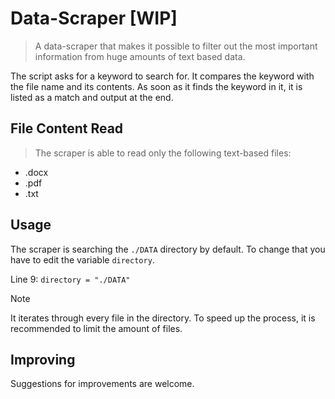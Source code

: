 # Data-Scraper [WIP]
> A data-scraper that makes it possible to filter out the most important information from huge amounts of text based data.

The script asks for a keyword to search for. It compares the keyword with the file name and its contents. As soon as it finds the keyword in it, it is listed as a match and output at the end.  
## File Content Read
> The scraper is able to read only the following text-based files:
- .docx
- .pdf
- .txt
## Usage
The scraper is searching the `./DATA` directory by default. To change that you have to edit the variable `directory`.

Line 9: `directory = "./DATA"`
> [!NOTE]
> It iterates through every file in the directory. To speed up the process, it is recommended to limit the amount of files.

## Improving
Suggestions for improvements are welcome.
